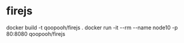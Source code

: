 # firejs
docker build -t qoopooh/firejs .
docker run -it --rm --name node10 -p 80:8080 qoopooh/firejs
